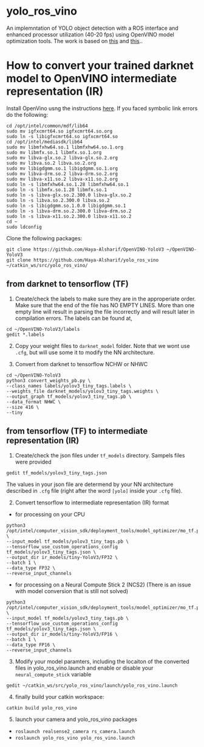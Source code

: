 # yolo_ros_vino

An implemntation of YOLO object detection with a ROS interface and enhanced processor utilization (40-20 fps) using OpenVINO model optimization tools. The work is based on [this](https://github.com/PINTO0309/OpenVINO-YoloV3) and [this](
https://github.com/leggedrobotics/darknet_ros)..



# How to convert your trained darknet model to OpenVINO  intermediate representation (IR)
Install OpenVino usng the instructions [here](https://software.intel.com/en-us/articles/OpenVINO-Install-Linux). If you faced symbolic link errors do the following:
```
cd /opt/intel/common/mdf/lib64
sudo mv igfxcmrt64.so igfxcmrt64.so.org
sudo ln -s libigfxcmrt64.so igfxcmrt64.so
cd /opt/intel/mediasdk/lib64
sudo mv libmfxhw64.so.1 libmfxhw64.so.1.org
sudo mv libmfx.so.1 libmfx.so.1.org
sudo mv libva-glx.so.2 libva-glx.so.2.org
sudo mv libva.so.2 libva.so.2.org
sudo mv libigdgmm.so.1 libigdgmm.so.1.org
sudo mv libva-drm.so.2 libva-drm.so.2.org
sudo mv libva-x11.so.2 libva-x11.so.2.org
sudo ln -s libmfxhw64.so.1.28 libmfxhw64.so.1
sudo ln -s libmfx.so.1.28 libmfx.so.1
sudo ln -s libva-glx.so.2.300.0 libva-glx.so.2
sudo ln -s libva.so.2.300.0 libva.so.2
sudo ln -s libigdgmm.so.1.0.0 libigdgmm.so.1
sudo ln -s libva-drm.so.2.300.0 libva-drm.so.2
sudo ln -s libva-x11.so.2.300.0 libva-x11.so.2
cd ~
sudo ldconfig
```

Clone the following packages:
```
git clone https://github.com/Haya-Alsharif/OpenVINO-YoloV3 ~/OpenVINO-YoloV3
git clone https://github.com/Haya-Alsharif/yolo_ros_vino ~/catkin_ws/src/yolo_ros_vino/
```

## from darknet to tensorflow (TF)
1) Create/check the labels to make sure they are in the approperiate order. Make sure that the end of the file has NO EMPTY LINES. More than one empty line will result in parsing the file incorrectly and will result later in compilation errors. The labels can be found at,
```
cd ~/OpenVINO-YoloV3/labels
gedit *.labels
```

2) Copy your weight files to `darknet_model` folder. Note that we wont use `.cfg`, but will use some it to modify the NN architecture. 

3) Convert from darknet to tensorflow NCHW or NHWC
```
cd ~/OpenVINO-YoloV3
python3 convert_weights_pb.py \
--class_names labels/yolov3_tiny_tags.labels \
--weights_file darknet_models/yolov3_tiny_tags.weights \
--output_graph tf_models/yolov3_tiny_tags.pb \
--data_format NHWC \
--size 416 \
--tiny
```

## from tensorflow (TF) to intermediate representation (IR)
1) Create/check the json files under `tf_models` directory. Sampels files were provided
```
gedit tf_models/yolov3_tiny_tags.json
```
The values in your json file are determend by your NN architecture described in `.cfg` file (right after the word `[yolo]` inside your `.cfg` file). 

2) Convert tensorflow to intermediate representation (IR) format

- for processing on your CPU
```
python3 /opt/intel/computer_vision_sdk/deployment_tools/model_optimizer/mo_tf.py \
--input_model tf_models/yolov3_tiny_tags.pb \
--tensorflow_use_custom_operations_config tf_models/yolov3_tiny_tags.json \
--output_dir ir_models/tiny-YoloV3/FP32 \
--batch 1 \
--data_type FP32 \
--reverse_input_channels
```

- for processing on a Neural Compute Stick 2 (NCS2) (There is an issue with model conversion that is still not solved)
```
python3 /opt/intel/computer_vision_sdk/deployment_tools/model_optimizer/mo_tf.py \
--input_model tf_models/yolov3_tiny_tags.pb \
--tensorflow_use_custom_operations_config tf_models/yolov3_tiny_tags.json \
--output_dir ir_models/tiny-YoloV3/FP16 \
--batch 1 \
--data_type FP16 \
--reverse_input_channels
```

3) Modify your model paramters, including the locaiton of the converted files in yolo_ros_vino.launch and enable or disable your `neural_compute_stick` variable 
```
gedit ~/catkin_ws/src/yolo_ros_vino/launch/yolo_ros_vino.launch
```

4) finally build your catkin workspace: 
```
catkin build yolo_ros_vino
```

5) launch your camera and yolo_ros_vino packages
- `roslaunch realsense2_camera rs_camera.launch`
- `roslaunch yolo_ros_vino yolo_ros_vino.launch`
